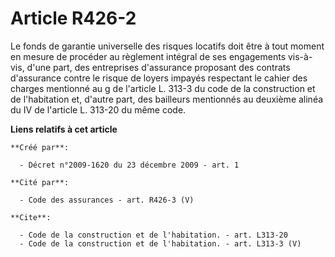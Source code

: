 # Article R426-2

Le fonds de garantie universelle des risques locatifs doit être à tout moment en mesure de procéder au règlement intégral de
ses engagements vis-à-vis, d'une part, des entreprises d'assurance proposant des contrats d'assurance contre le risque de
loyers impayés respectant le cahier des charges mentionné au g de l'article L. 313-3 du code de la construction et de
l'habitation et, d'autre part, des bailleurs mentionnés au deuxième alinéa du IV de l'article L. 313-20 du même code.

**Liens relatifs à cet article**

	**Créé par**:

	  - Décret n°2009-1620 du 23 décembre 2009 - art. 1

	**Cité par**:

	  - Code des assurances - art. R426-3 (V)

	**Cite**:

	  - Code de la construction et de l'habitation. - art. L313-20
	  - Code de la construction et de l'habitation. - art. L313-3 (V)
